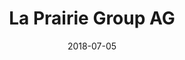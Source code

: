 ﻿---
title:          "La Prairie Group AG"
date:           "2018-07-05"
draft:          false
robotsExclude:  true
---
